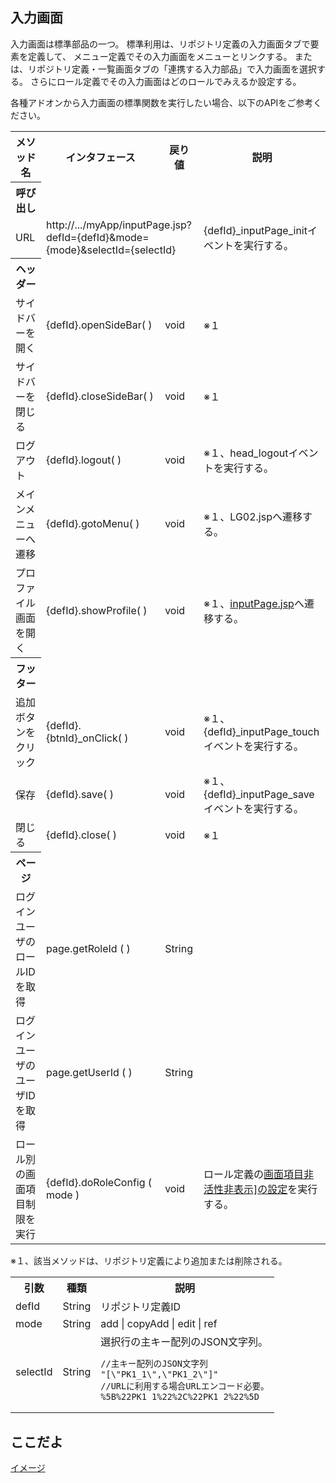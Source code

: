 ## 入力画面

入力画面は標準部品の一つ。
標準利用は、リポジトリ定義の入力画面タブで要素を定義して、
メニュー定義でその入力画面をメニューとリンクする。
または、リポジトリ定義・一覧画面タブの「連携する入力部品」で入力画面を選択する。
さらにロール定義でその入力画面はどのロールでみえるか設定する。

各種アドオンから入力画面の標準関数を実行したい場合、以下のAPIをご参考ください。

<table>
<tr><th>メソッド名</th><th>インタフェース</th><th>戻り値</th><th>説明</th></tr>
<tr><th>呼び出し</th></tr>
<tr><td>URL</td><td colspan=2>http://.../myApp/inputPage.jsp?defId={defId}&mode={mode}&selectId={selectId}</td><td>{defId}_inputPage_initイベントを実行する。</td></tr>
<tr><th>ヘッダー</th></tr>
<tr><td>サイドバーを開く</td><td>{defId}.openSideBar( )</td><td>void</td><td>※１</td></tr>
<tr><td>サイドバーを閉じる</td><td>{defId}.closeSideBar( )</td><td>void</td><td>※１</td></tr>
<tr><td>ログアウト</td><td>{defId}.logout( )</td><td>void</td><td>※１、head_logoutイベントを実行する。</td></tr>
<tr><td>メインメニューへ遷移</td><td>{defId}.gotoMenu( )</td><td>void</td><td>※１、LG02.jspへ遷移する。</td></tr>
<tr><td>プロファイル画面を開く</td><td>{defId}.showProfile( )</td><td>void</td><td>※１、<a href="part.inputPage.md">inputPage.jsp</a>へ遷移する。</td></tr>
<tr><th>フッター</th></tr>
<tr><td>追加ボタンをクリック</td><td>{defId}.{btnId}_onClick( )</td><td>void</td><td>※１、{defId}_inputPage_touchイベントを実行する。</td></tr>
<tr><td>保存</td><td>{defId}.save( )</td><td>void</td><td>※１、{defId}_inputPage_saveイベントを実行する。</td></tr>
<tr><td>閉じる</td><td>{defId}.close( )</td><td>void</td><td>※１</td></tr>
<tr><th>ページ</th></tr>
<tr><td>ログインユーザのロールIDを取得</td><td>page.getRoleId ( )</td><td>String</td><td></td></tr>
<tr><td>ログインユーザのユーザIDを取得</td><td>page.getUserId ( )</td><td>String</td><td></td></tr>
<tr><td>ロール別の画面項目制限を実行</td><td>{defId}.doRoleConfig ( mode )</td><td>void</td><td>ロール定義の<a href="role.field.md">画面項目非活性非表示]の設定</a>を実行する。</td></tr>
</table>

※１、該当メソッドは、リポジトリ定義により追加または削除される。

<table>
<tr><th>引数</th><th>種類</th><th>説明</th></tr>
<tr><td>defId</td><td>String</td><td>リポジトリ定義ID</td></tr>
<tr><td>mode</td><td>String</td><td>add | copyAdd | edit | ref</td></tr>
<tr><td>selectId</td><td>String</td><td>選択行の主キー配列のJSON文字列。

```
//主キー配列のJSON文字列
"[\"PK1_1\",\"PK1_2\"]"
//URLに利用する場合URLエンコード必要。
%5B%22PK1_1%22%2C%22PK1_2%22%5D
```
</td></tr>
</table>

## ここだよ

[イメージ](https://efwgrp.github.io/ske_image/img/inputPage.png)